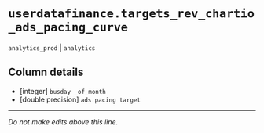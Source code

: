 # `userdatafinance.targets_rev_chartio_ads_pacing_curve`
`analytics_prod` | `analytics`

## Column details
* [integer]   `busday _of_month`
* [double precision] `ads pacing target`

-------------------------------------------------------------------------------
*Do not make edits above this line.*

